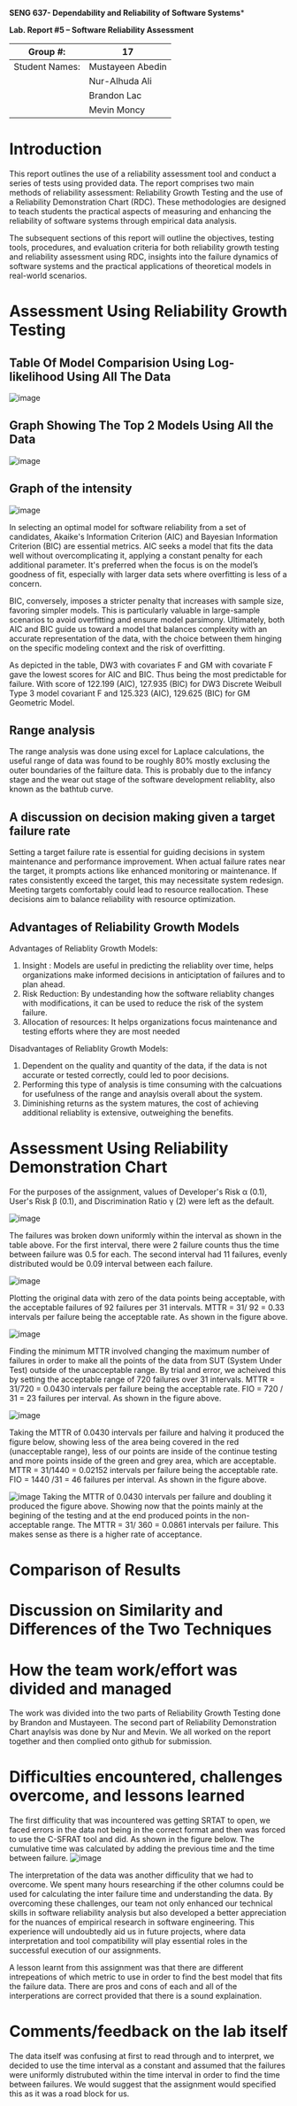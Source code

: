 **SENG 637- Dependability and Reliability of Software Systems***

**Lab. Report \#5 – Software Reliability Assessment**

| Group \#:      |  17   |
| -------------- | --- |
| Student Names: | Mustayeen Abedin    |
|                |  Nur-Alhuda Ali   |
|                |  Brandon Lac   |
|                |  Mevin Moncy   |

# Introduction

This report outlines the use of a reliability assessment tool and conduct a series of tests using provided data. The report comprises two main methods of reliability assessment: Reliability Growth Testing and the use of a Reliability Demonstration Chart (RDC). These methodologies are designed to teach students the practical aspects of measuring and enhancing the reliability of software systems through empirical data analysis.

The subsequent sections of this report will outline the objectives, testing tools, procedures, and evaluation criteria for both reliability growth testing and reliability assessment using RDC, insights into the failure dynamics of software systems and the practical applications of theoretical models in real-world scenarios.
# 

# Assessment Using Reliability Growth Testing 
## Table Of Model Comparision Using Log-likelihood Using All The Data
![image](https://github.com/seng637-Winter/seng637-a5-Brandonlac/assets/19726423/1c4eca96-107a-4250-ad75-79116e30fd40)



## Graph Showing The Top 2 Models Using All the Data
![image](https://github.com/seng637-Winter/seng637-a5-Brandonlac/assets/19726423/a4508cf7-74c1-4e4d-8fef-f0f31f4e029c)

## Graph of the intensity
![image](https://github.com/seng637-Winter/seng637-a5-Brandonlac/assets/19726423/23db4206-a574-4eb4-b323-96225355d727)


In selecting an optimal model for software reliability from a set of candidates, Akaike's Information Criterion (AIC) and Bayesian Information Criterion (BIC) are essential metrics. AIC seeks a model that fits the data well without overcomplicating it, applying a constant penalty for each additional parameter. It's preferred when the focus is on the model’s goodness of fit, especially with larger data sets where overfitting is less of a concern.

BIC, conversely, imposes a stricter penalty that increases with sample size, favoring simpler models. This is particularly valuable in large-sample scenarios to avoid overfitting and ensure model parsimony. Ultimately, both AIC and BIC guide us toward a model that balances complexity with an accurate representation of the data, with the choice between them hinging on the specific modeling context and the risk of overfitting.

As depicted in the table, DW3 with covariates F and GM with covariate F gave the lowest scores for AIC and BIC. Thus being the most predictable for failure. With score of 122.199 (AIC), 127.935 (BIC) for DW3 Discrete Weibull Type 3 model covariant F and 125.323 (AIC), 129.625 (BIC) for GM Geometric Model. 

## Range analysis  

The range analysis was done using excel for Laplace calculations, the useful range of data was found to be roughly 80% mostly exclusing the outer boundaries of the failture data. This is probably due to the infancy stage and the wear out stage of the software development reliablity, also known as the bathtub curve.

## A discussion on decision making given a target failure rate

Setting a target failure rate is essential for guiding decisions in system maintenance and performance improvement. When actual failure rates near the target, it prompts actions like enhanced monitoring or maintenance. If rates consistently exceed the target, this may necessitate system redesign. Meeting targets comfortably could lead to resource reallocation. These decisions aim to balance reliability with resource optimization.

## Advantages of Reliability Growth Models

Advantages of Reliablity Growth Models:
1. Insight : Models are useful in predicting the reliablity over time, helps organizations make informed decisions in anticiptation of failures and to plan ahead.
2. Risk Reduction: By undestanding how the software reliablity changes with modifications, it can be used to reduce the risk of the system failure.
3. Allocation of resources: It helps organizations focus maintenance and testing efforts where they are most needed

Disadvantages of Reliablity Growth Models:
1. Dependent on the quality and quantity of the data, if the data is not accurate or tested correctly, could led to poor decisions.
2. Performing this type of analysis is time consuming with the calcuations for usefulness of the range and anaylsis overall about the system.
3. Diminishing returns as the system matures, the cost of achieving additional reliablity is extensive, outweighing the benefits.
# Assessment Using Reliability Demonstration Chart 

For the purposes of the assignment, values of Developer's Risk α (0.1), User's Risk β (0.1), and Discrimination Ratio γ (2) were left as the default. 

![image](https://github.com/seng637-Winter/seng637-a5-Brandonlac/assets/19726423/329016f5-a807-450e-9a15-699cf5c9b3de)


The failures was broken down uniformly within the interval as shown in the table above. For the first interval, there were 2 failure counts thus the time between failure was 0.5 for each. The second interval had 11 failures, evenly distributed would be 0.09 interval between each failure. 

![image](https://github.com/seng637-Winter/seng637-a5-Brandonlac/assets/19726423/916cd402-0a20-4d05-ac12-370047e55bbe)

Plotting the original data with zero of the data points being acceptable, with the acceptable failures of 92 failures per 31 intervals. MTTR = 31/ 92 = 0.33 intervals per failure being the acceptable rate. As shown in the figure above.

![image](https://github.com/seng637-Winter/seng637-a5-Brandonlac/assets/19726423/a98106de-15ad-48e4-a70b-321fba49085c)

Finding the minimum MTTR involved changing the maximum number of failures in order to make all the points of the data from SUT (System Under Test) outside of the unacceptable range. By trial and error, we acheived this by setting the acceptable range of 720 failures over 31 intervals. MTTR = 31/720 = 0.0430 intervals per failure being the acceptable rate. FIO = 720 / 31 = 23 failures per interval. As shown in the figure above.

![image](https://github.com/seng637-Winter/seng637-a5-Brandonlac/assets/19726423/ba4ddf57-a670-464e-8da8-232572ef397d)

Taking the MTTR of 0.0430 intervals per failure and halving it produced the figure below, showing less of the area being covered in the red (unacceptable range), less of our points are inside of the continue testing and more points inside of the green and grey area, which are acceptable. MTTR = 31/1440 = 0.02152 intervals per failure being the acceptable rate. FIO = 1440 /31 = 46 failures per interval. As shown in the figure above.


![image](https://github.com/seng637-Winter/seng637-a5-Brandonlac/assets/19726423/488c05fd-7358-4cc5-9852-1557dcc9acea)
Taking the MTTR of 0.0430 intervals per failure and doubling it produced the figure above. Showing now that the points mainly at the begining of the testing and at the end produced points in the non-acceptable range. The MTTR = 31/ 360 = 0.0861 intervals per failure. This makes sense as there is a higher rate of acceptance.

# 

# Comparison of Results

# Discussion on Similarity and Differences of the Two Techniques

# How the team work/effort was divided and managed
The work was divided into the two parts of Reliability Growth Testing done by Brandon and Mustayeen. The second part of Reliability Demonstration Chart anaylsis was done by Nur and Mevin. We all worked on the report together and then complied onto github for submission.
# 

# Difficulties encountered, challenges overcome, and lessons learned
The first difficulity that was incountered was getting SRTAT to open, we faced errors in the data not being in the correct format and then was forced to use the C-SFRAT tool and did. As shown in the figure below. The cumulative time was calculated by adding the previous time and the time between failure.
![image](https://github.com/seng637-Winter/seng637-a5-Brandonlac/assets/19726423/413c8bf0-1ef6-4e60-99f0-ceb91165b85f)


The interpretation of the data was another difficulity that we had to overcome. We spent many hours researching if the other columns could be used for calculating the inter failure time and understanding the data. By overcoming these challenges, our team not only enhanced our technical skills in software reliability analysis but also developed a better appreciation for the nuances of empirical research in software engineering. This experience will undoubtedly aid us in future projects, where data interpretation and tool compatibility will play essential roles in the successful execution of our assignments.

A lesson learnt from this assignment was that there are different intrepeations of which metric to use in order to find the best model that fits the failure data. There are pros and cons of each and all of the interperations are correct provided that there is a sound explaination.

# Comments/feedback on the lab itself
The data itself was confusing at first to read through and to interpret, we decided to use the time interval as a constant and assumed that the failures were uniformly distrubuted within the time interval in order to find the time between failures. We would suggest that the assignment would specified this as it was a road block for us.
